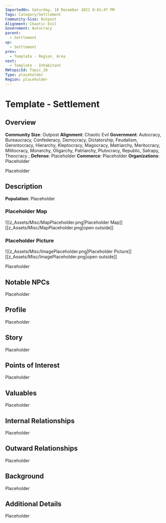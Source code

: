 ```yaml
---
ImportedOn: Saturday, 18 December 2021 8:41:47 PM
Tags: Category/Settlement
Community-Size: Outpost
Alignment: Chaotic Evil
Government: Autocracy
parent:
  - Settlement
up:
  - Settlement
prev:
  - Template - Region_ Area
next:
  - Template - Inhabitant
RWtopicId: Topic_28
Type: placeholder
Region: placeholder
---
```

# Template - Settlement
## Overview
**Community Size**: Outpost
**Alignment**: Chaotic Evil
**Government**: Autocracy, Bureaucracy, Confederacy, Democracy, Dictatorship, Feudalism, Gerontocracy, Hierarchy, Kleptocracy, Magocracy, Matriarchy, Meritocracy, Militocracy, Monarchy, Oligarchy, Patriarchy, Plutocracy, Republic, Satrapy, Theocracy ;
**Defense**: Placeholder
**Commerce**: Placeholder
**Organizations**: Placeholder

Placeholder

## Description
**Population**: Placeholder

### Placeholder Map
![[z_Assets/Misc/MapPlaceholder.png|Placeholder Map]]
[[z_Assets/Misc/MapPlaceholder.png|open outside]]

### Placeholder Picture
![[z_Assets/Misc/ImagePlaceholder.png|Placeholder Picture]]
[[z_Assets/Misc/ImagePlaceholder.png|open outside]]

Placeholder

## Notable NPCs
Placeholder

## Profile
Placeholder

## Story
Placeholder

## Points of Interest
Placeholder

## Valuables
Placeholder

## Internal Relationships
Placeholder

## Outward Relationships
Placeholder

## Background
Placeholder

## Additional Details
Placeholder

